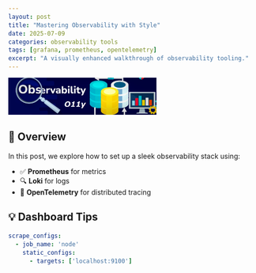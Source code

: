 ```yaml
---
layout: post
title: "Mastering Observability with Style"
date: 2025-07-09
categories: observability tools
tags: [grafana, prometheus, opentelemetry]
excerpt: "A visually enhanced walkthrough of observability tooling."
---
```

<img src="assets/images/MyObservabilityLogo3.png" alt="Welcome Banner" width="300" height="auto">

## 🎯 Overview

In this post, we explore how to set up a sleek observability stack using:

- ✅ **Prometheus** for metrics
- 🔍 **Loki** for logs
- 🧵 **OpenTelemetry** for distributed tracing

## 💡 Dashboard Tips

```yaml
scrape_configs:
  - job_name: 'node'
    static_configs:
      - targets: ['localhost:9100']
